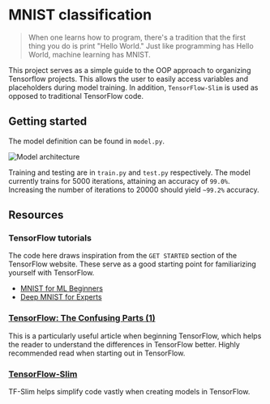 # MNIST classification
> When one learns how to program, there's a tradition that the first thing you do is print "Hello World."
> Just like programming has Hello World, machine learning has MNIST.

This project serves as a simple guide to the OOP approach to organizing Tensorflow projects. This allows the user to easily access variables and placeholders during model training. In addition, `TensorFlow-Slim` is used as opposed to traditional TensorFlow code.

## Getting started
The model definition can be found in `model.py`.

![Model architecture](https://cdn-images-1.medium.com/max/800/1*cPAmSB9nziZPI73VC5HAHg.png)

Training and testing are in `train.py` and `test.py` respectively. The model currently trains for 5000 iterations, attaining an accuracy of `99.0%`. Increasing the number of iterations to 20000 should yield `~99.2%` accuracy.

## Resources
### TensorFlow tutorials
The code here draws inspiration from the `GET STARTED` section of the TensorFlow website. These serve as a good starting point for familiarizing yourself with TensorFlow.

* [MNIST for ML Beginners](https://www.tensorflow.org/versions/r1.0/get_started/mnist/beginners)
* [Deep MNIST for Experts](https://www.tensorflow.org/versions/r1.0/get_started/mnist/pros)

### [TensorFlow: The Confusing Parts (1)](https://jacobbuckman.com/post/tensorflow-the-confusing-parts-1/)
This is a particularly useful article when beginning TensorFlow, which helps the reader to understand the differences in TensorFlow better. Highly recommended read when starting out in TensorFlow.

### [TensorFlow-Slim](https://github.com/tensorflow/tensorflow/tree/master/tensorflow/contrib/slim)
TF-Slim helps simplify code vastly when creating models in TensorFlow.

